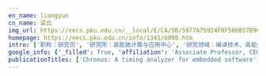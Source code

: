 ```yaml
---
en_name: liangyun
cn_name: 梁云
img_url: https://eecs.pku.edu.cn/__local/E/CA/5B/5977A75924F0F506857B96F8724_257A5E63_51B9.jpg?e=.jpg
homepage: https://eecs.pku.edu.cn/info/1341/6098.htm
intro: ['职称：研究员', '研究所：高能效计算与应用中心', '研究领域：编译技术、高能效计算机系统结构、GPU/FPGA、高层次综合和嵌入式系统 ', '办公电话：86-10-62760779', '电子邮件：ericlyun@pku.edu.cn', '个人主页：http://ceca.pku.edu.cn/team.php?action=show&member_id=14 ']
google_info: {'_filled': True, 'affiliation': 'Associate Professor, CECA, Department of CS, Peking University', 'citedby': 2423, 'citedby5y': 1974, 'cites_per_year': {2009: 13, 2010: 35, 2011: 54, 2012: 63, 2013: 114, 2014: 153, 2015: 262, 2016: 282, 2017: 336, 2018: 433, 2019: 532, 2020: 126}}
publicationTitles: ['Chronos: A timing analyzer for embedded software', 'Timing analysis of concurrent programs running on shared cache multi-cores', 'Automated systolic array architecture synthesis for high throughput CNN inference on FPGAs', 'Coordinated static and dynamic cache bypassing for GPUs', 'Evaluating fast algorithms for convolutional neural networks on FPGAs', 'An efficient compiler framework for cache bypassing on GPUs', 'High-level synthesis: productivity, performance, and software constraints', 'Exploring heterogeneous algorithms for accelerating deep convolutional neural networks on FPGAs', 'Optimizing the mapreduce framework on intel xeon phi coprocessor', 'Improving high level synthesis optimization opportunity through polyhedral transformations', 'Efficient GPU spatial-temporal multitasking', 'C-LSTM: Enabling efficient LSTM using structured compression techniques on FPGAs', 'Enabling coordinated register allocation and thread-level parallelism optimization for GPUs', 'An accurate GPU performance model for effective control flow divergence optimization', 'Timing Analysis of Concurrent Programs Running on Shared Cache Multi-cores', 'Instruction cache locking using temporal reuse profile', 'Lin-analyzer: a high-level performance analysis tool for FPGA-based accelerators', 'Hi-fi playback: Tolerating position errors in shift operations of racetrack memory', 'Multilevel granularity parallelism synthesis on FPGAs', 'Scale-free sparse matrix-vector multiplication on many-core architectures', 'High level synthesis of stereo matching: Productivity, performance, and software constraints', 'Mrphi: An optimized mapreduce framework on intel xeon phi coprocessors', 'WCET-centric partial instruction cache locking', 'Cache modeling in probabilistic execution time analysis', 'WCET-centric dynamic instruction cache locking', 'Fork Path: Improving Efficiency of ORAM by Removing Redundant Memory Accesses', 'A real-time 3D sound localization system with miniature microphone array for virtual reality', 'Run-time technique for simultaneous aging and power optimization in GPGPUs', 'Design space exploration of multiple loops on FPGAs using high level synthesis', 'A study of high-level synthesis: Promises and challenges', 'COMBA: A comprehensive model-based analysis framework for high level synthesis of real applications', 'Design Space exploration of FPGA-based accelerators with multi-level parallelism', 'SpWA: an efficient sparse winograd convolutional neural networks accelerator on FPGAs', 'Static analysis for fast and accurate design space exploration of caches', 'Flexcl: An analytical performance model for opencl workloads on flexible fpgas', 'Shared cache aware task mapping for WCRT minimization', 'Real-time implementation and performance optimization of 3D sound localization on GPUs', 'An efficient compiler framework for cache bypassing on GPUs', 'An efficient compiler framework for cache bypassing on GPUs', 'High-level synthesis of multiple dependent CUDA kernels on FPGA', 'CuMF_SGD: Parallelized stochastic gradient descent for matrix factorization on GPUS', 'FCUDA-NoC: A scalable and efficient network-on-chip implementation for the CUDA-to-FPGA flow', 'Throughput optimization for streaming applications on CPU-FPGA heterogeneous systems', 'Efficient custom instructions generation for system-level design', 'TGPA: tile-grained pipeline architecture for low latency CNN inference', 'Efficient kernel management on GPUs', 'A comprehensive framework for synthesizing stencil algorithms on FPGAs using OpenCL model', 'Multi-level context ultra-aggregation for stereo matching', 'Performance-centric register file design for GPUs using racetrack memory', 'Integrated instruction cache analysis and locking in multitasking real-time systems', 'Improved procedure placement for set associative caches', 'Throughput-oriented kernel porting onto FPGAs', 'A coordinated tiling and batching framework for efficient GEMM on GPUs', 'Evaluating fast algorithms for convolutional neural networks on FPGAs', 'Efficient kernel management on GPUs', 'Timing analysis of body area network application', 'Cumf_sgd: Fast and scalable matrix factorization', 'A unified framework of dnn weight pruning and weight clustering/quantization using admm', 'cuMBIR: An efficient framework for low-dose x-ray CT image reconstruction on GPUs', 'Efficient recurrent neural networks using structured matrices in FPGAs', 'Exploiting sparsity to accelerate fully connected layers of cnn-based applications on mobile socs', 'Register and thread structure optimization for GPUs', 'Overcoming data transfer bottlenecks in fpga-based DNN accelerators via layer conscious memory management', 'An efficient hardware accelerator for sparse convolutional neural networks on fpgas', 'REQ-YOLO: A resource-aware, efficient quantization framework for object detection on FPGAs', 'Enabling high performance deep learning networks on embedded systems', 'Inside the Schwarzschild-Tangherlini black holes', 'An analytical approach for fast and accurate design space exploration of instruction caches', 'Optimizing cache bypassing and warp scheduling for GPUs', 'Performance-centric optimization for racetrack memory based register file on GPUs', 'Integrated CUDA-to-FPGA synthesis with network-on-chip', 'FlexCL: a model of performance and power for OpenCL workloads on FPGAs', 'Exploring cache bypassing and partitioning for multi-tasking on GPUs', 'Instruction cache locking using temporal reuse profile', 'Cache-aware optimization of BAN applications', 'CuLDA: solving large-scale LDA Problems on GPUs', 'Frequency Improvement of Systolic Array-Based CNNs on FPGAs', 'FCUDA-HB: Hierarchical and scalable bus architecture generation on fpgas with the FCUDA flow', 'E-LSTM: Efficient Inference of Sparse LSTM on Embedded Heterogeneous System', 'Performance modeling and directives optimization for high level synthesis on fpga', 'Fune: An FPGA Tuning Framework for CNN Acceleration', 'Speedy: An accelerator for sparse convolutional neural networks on fpgas', 'CuLDA_CGS: solving large-scale LDA problems on GPUs', 'CRAT: Enabling Coordinated Register Allocation and Thread-Level Parallelism Optimization for GPUs', 'A hybrid approach to cache management in heterogeneous CPU-FPGA platforms', 'Accelerating convolutional neural networks on FPGAs', 'Overcoming data transfer bottlenecks in dnn accelerators via layer-conscious memory managment', 'Poly: Efficient Heterogeneous System and Application Management for Interactive Applications', 'CAMAS: Static and dynamic hybrid cache management for CPU-FPGA platforms', 'Rapid design space exploration of two-level unified caches', 'Cache-aware optimization of BAN applications', 'FlexTensor: An Automatic Schedule Exploration and Optimization Framework for Tensor Computation on Heterogeneous System', 'Zac: Towards Automatic Optimization and Deployment of Quantized Deep Neural Networks on Embedded Devices', 'LexicalAT: Lexical-Based Adversarial Reinforcement Training for Robust Sentiment Classification', 'SPART: Optimizing CNNs by Utilizing Both Sparsity of Weights and Feature Maps', 'Student Cluster Competition 2017, Team Peking University: Reproducing vectorization of the Tersoff multi-body potential on the Intel Broadwell architecture', 'Analytical Two-Level Near Threshold Cache Exploration for Low Power Biomedical Applications', 'ParConnect reproducibility report', 'Programming FPGAs Using OpenCL from Performance Model to Application Study', 'A Framework for Iterative Stencil Algorithm Synthesis on FPGAs from OpenCL Programming Model', '基于赛道存储的寄存器堆在 GPU 上的性能优化', 'Quantitative performance and power analysis of LTE using high level synthesis', 'HPCA 2018 Program Committee', 'False Key-Controlled Aggressive Voltage Scaling: A Countermeasure Against LPA Attacks................. W. Yu and S. Köse 2149', 'Improved Procedure Placement for Set Associative Caches', 'Mobile 3D Vision–Algorithm & Platform Challenges', 'Chronos Version 2.0 User Manual']
---
```

